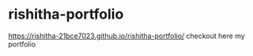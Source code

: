 # rishitha-portfolio
https://rishitha-21bce7023.github.io/rishitha-portfolio/ checkout here my portfolio
